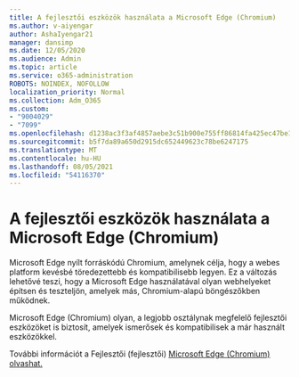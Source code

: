 ```yaml
---
title: A fejlesztői eszközök használata a Microsoft Edge (Chromium)
ms.author: v-aiyengar
author: AshaIyengar21
manager: dansimp
ms.date: 12/05/2020
ms.audience: Admin
ms.topic: article
ms.service: o365-administration
ROBOTS: NOINDEX, NOFOLLOW
localization_priority: Normal
ms.collection: Adm_O365
ms.custom:
- "9004029"
- "7099"
ms.openlocfilehash: d1238ac3f3af4857aebe3c51b900e755ff86814fa425ec47be1e83cd5f9faa20
ms.sourcegitcommit: b5f7da89a650d2915dc652449623c78be6247175
ms.translationtype: MT
ms.contentlocale: hu-HU
ms.lasthandoff: 08/05/2021
ms.locfileid: "54116370"
---
```

# <a name="get-started-with-the-developer-tools-in-microsoft-edge-chromium"></a>A fejlesztői eszközök használata a Microsoft Edge (Chromium)

Microsoft Edge nyílt forráskódú Chromium, amelynek célja, hogy a webes platform kevésbé töredezettebb és kompatibilisebb legyen. Ez a változás lehetővé teszi, hogy a Microsoft Edge használatával olyan webhelyeket építsen és teszteljön, amelyek más, Chromium-alapú böngészőkben működnek.

Microsoft Edge (Chromium) olyan, a legjobb [](https://go.microsoft.com/fwlink/?linkid=2134941) osztálynak megfelelő fejlesztői eszközöket is biztosít, amelyek ismerősek és kompatibilisek a már használt eszközökkel.

További információt a Fejlesztői (fejlesztői) [Microsoft Edge (Chromium) olvashat.](https://go.microsoft.com/fwlink/?linkid=2135020)